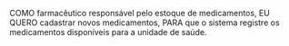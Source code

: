 COMO farmacêutico responsável pelo estoque de medicamentos,
EU QUERO cadastrar novos medicamentos,
PARA que o sistema registre os medicamentos disponíveis para a unidade de saúde.

